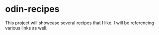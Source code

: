 # odin-recipes
This project will showcase several recipes that I like. I will be referencing various links as well.